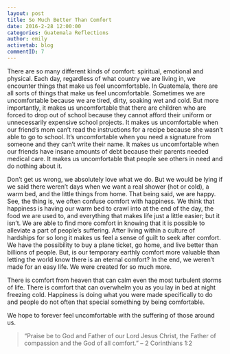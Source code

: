 ```yaml
---
layout: post
title: So Much Better Than Comfort
date: 2016-2-28 12:00:00
categories: Guatemala Reflections
author: emily
activetab: blog
commentID: 7
---
```


There are so many different kinds of comfort: spiritual, emotional and physical. Each day, regardless of what country we are living in, we encounter things that make us feel uncomfortable. In Guatemala, there are all sorts of things that make us feel uncomfortable. Sometimes we are uncomfortable because we are tired, dirty, soaking wet and cold. But more importantly, it makes us uncomfortable that there are children who are forced to drop out of school because they cannot afford their uniform or unnecessarily expensive school projects. It makes us uncomfortable when our friend’s mom can’t read the instructions for a recipe because she wasn’t able to go to school. It’s uncomfortable when you need a signature from someone and they can’t write their name. It makes us uncomfortable when our friends have insane amounts of debt because their parents needed medical care. It makes us uncomfortable that people see others in need and do nothing about it.

Don’t get us wrong, we absolutely love what we do. But we would be lying if we said there weren’t days when we want a real shower (hot or cold), a warm bed, and the little things from home. That being said, we are happy. See, the thing is, we often confuse comfort with happiness. We think that happiness is having our warm bed to crawl into at the end of the day, the food we are used to, and everything that makes life just a little easier; but it isn’t. We are able to find more comfort in knowing that it is possible to alleviate a part of people’s suffering.  After living within a culture of hardships for so long it makes us feel a sense of guilt to seek after comfort. We have the possibility to buy a plane ticket, go home, and live better than billions of people. But, is our temporary earthly comfort more valuable than letting the world know there is an eternal comfort?  In the end, we weren’t made for an easy life. We were created for so much more.

There is comfort from heaven that can calm even the most turbulent storms of life. There is comfort that can overwhelm you as you lay in bed at night freezing cold. Happiness is doing what you were made specifically to do and people do not often that special something by being comfortable.

We hope to forever feel uncomfortable with the suffering of those around us.

>“Praise be to God and Father of our Lord Jesus Christ, the Father of compassion and the God of all comfort.” 
>– 2 Corinthians 1:2 